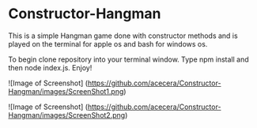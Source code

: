 # Constructor-Hangman

This is a simple Hangman game done with constructor methods and is played on the terminal for apple os and bash for windows os.

To begin clone repository into your terminal window.
Type npm install and then node index.js.
Enjoy!

![Image of Screenshot] (https://github.com/acecera/Constructor-Hangman/images/ScreenShot1.png)

![Image of Screenshot] (https://github.com/acecera/Constructor-Hangman/images/ScreenShot2.png)

